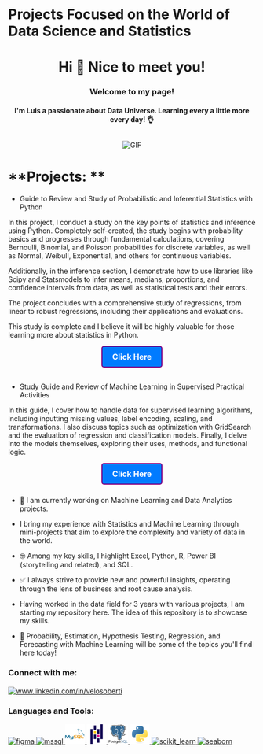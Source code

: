 # Projects Focused on the World of Data Science and Statistics

<h1 align="center">Hi 👋 Nice to meet you!</h1>
<h3 align="center">Welcome to my page! </h3>
<h4 align="center">I'm Luis a passionate about Data Universe. Learning every a little more every day! 👌</h4>

##


<p align="center">
  <img src="https://i.pinimg.com/originals/74/5f/d3/745fd3d279f7c5f27dc4e12fd583e68f.gif" width="800" height="600" alt="GIF">
</p>

##

# **Projects: **

- Guide to Review and Study of Probabilistic and Inferential Statistics with Python

In this project, I conduct a study on the key points of statistics and inference using Python. Completely self-created, the study begins with probability basics and progresses through fundamental calculations, covering Bernoulli, Binomial, and Poisson probabilities for discrete variables, as well as Normal, Weibull, Exponential, and others for continuous variables.

Additionally, in the inference section, I demonstrate how to use libraries like Scipy and Statsmodels to infer means, medians, proportions, and confidence intervals from data, as well as statistical tests and their errors.

The project concludes with a comprehensive study of regressions, from linear to robust regressions, including their applications and evaluations.

This study is complete and I believe it will be highly valuable for those learning more about statistics in Python.


<p align="center">
  <a href="https://github.com/velosoberti/DataScience/blob/main/Projeto_Estatistica_Inferencial_Python.ipynb" style="
    display: inline-block;
    padding: 10px 20px;
    font-size: 16px;
    font-weight: bold;
    color: #fff;
    background-color: #007bff;
    border: 2px solid #800080;
    border-radius: 5px;
    text-decoration: none;
  ">
    Click Here
  </a>
</p>


##

- Study Guide and Review of Machine Learning in Supervised Practical Activities

In this guide, I cover how to handle data for supervised learning algorithms, including inputting missing values, label encoding, scaling, and transformations. I also discuss topics such as optimization with GridSearch and the evaluation of regression and classification models. Finally, I delve into the models themselves, exploring their uses, methods, and functional logic.

<p align="center">
  <a href="https://github.com/velosoberti/DataScience/blob/main/Machine%20Learning%20Project.ipynb" style="
    display: inline-block;
    padding: 10px 20px;
    font-size: 16px;
    font-weight: bold;
    color: #fff;
    background-color: #007bff;
    border: 2px solid #800080;
    border-radius: 5px;
    text-decoration: none;
  ">
    Click Here
  </a>
</p>

###


- 🔭 I am currently working on Machine Learning and Data Analytics projects.

- I bring my experience with Statistics and Machine Learning through mini-projects that aim to explore the complexity and variety of data in the world.

- 🤓 Among my key skills, I highlight Excel, Python, R, Power BI (storytelling and related), and SQL.

- ✅ I always strive to provide new and powerful insights, operating through the lens of business and root cause analysis.

- Having worked in the data field for 3 years with various projects, I am starting my repository here. The idea of this repository is to showcase my skills.

- 📘 Probability, Estimation, Hypothesis Testing, Regression, and Forecasting with Machine Learning will be some of the topics you'll find here today!


<h3 align="left">Connect with me:</h3>
<p align="left">
<a href="https://linkedin.com/in/www.linkedin.com/in/velosoberti" target="blank"><img align="center" src="https://raw.githubusercontent.com/rahuldkjain/github-profile-readme-generator/master/src/images/icons/Social/linked-in-alt.svg" alt="www.linkedin.com/in/velosoberti" height="30" width="40" /></a>
</p>

<h3 align="left">Languages and Tools:</h3>
<p align="left"> <a href="https://www.figma.com/" target="_blank" rel="noreferrer"> <img src="https://www.vectorlogo.zone/logos/figma/figma-icon.svg" alt="figma" width="40" height="40"/> </a> <a href="https://www.microsoft.com/en-us/sql-server" target="_blank" rel="noreferrer"> <img src="https://www.svgrepo.com/show/303229/microsoft-sql-server-logo.svg" alt="mssql" width="40" height="40"/> </a> <a href="https://www.mysql.com/" target="_blank" rel="noreferrer"> <img src="https://raw.githubusercontent.com/devicons/devicon/master/icons/mysql/mysql-original-wordmark.svg" alt="mysql" width="40" height="40"/> </a> <a href="https://pandas.pydata.org/" target="_blank" rel="noreferrer"> <img src="https://raw.githubusercontent.com/devicons/devicon/2ae2a900d2f041da66e950e4d48052658d850630/icons/pandas/pandas-original.svg" alt="pandas" width="40" height="40"/> </a> <a href="https://www.postgresql.org" target="_blank" rel="noreferrer"> <img src="https://raw.githubusercontent.com/devicons/devicon/master/icons/postgresql/postgresql-original-wordmark.svg" alt="postgresql" width="40" height="40"/> </a> <a href="https://www.python.org" target="_blank" rel="noreferrer"> <img src="https://raw.githubusercontent.com/devicons/devicon/master/icons/python/python-original.svg" alt="python" width="40" height="40"/> </a> <a href="https://scikit-learn.org/" target="_blank" rel="noreferrer"> <img src="https://upload.wikimedia.org/wikipedia/commons/0/05/Scikit_learn_logo_small.svg" alt="scikit_learn" width="40" height="40"/> </a> <a href="https://seaborn.pydata.org/" target="_blank" rel="noreferrer"> <img src="https://seaborn.pydata.org/_images/logo-mark-lightbg.svg" alt="seaborn" width="40" height="40"/> </a> </p>
